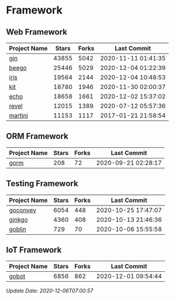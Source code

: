 # Framework

## Web Framework
| Project Name | Stars | Forks | Last Commit |
| ------------ | ----- | ----- | ----------- |
| [gin](https://github.com/gin-gonic/gin) | 43855 | 5042 | 2020-11-11 01:41:35 |
| [beego](https://github.com/astaxie/beego) | 25446 | 5029 | 2020-12-04 01:22:39 |
| [iris](https://github.com/kataras/iris) | 19564 | 2144 | 2020-12-04 10:48:53 |
| [kit](https://github.com/go-kit/kit) | 18780 | 1946 | 2020-11-30 02:00:37 |
| [echo](https://github.com/labstack/echo) | 18658 | 1661 | 2020-12-02 15:37:02 |
| [revel](https://github.com/revel/revel) | 12015 | 1389 | 2020-07-12 05:57:36 |
| [martini](https://github.com/go-martini/martini) | 11153 | 1117 | 2017-01-21 21:58:54 |

## ORM Framework
| Project Name | Stars | Forks | Last Commit |
| ------------ | ----- | ----- | ----------- |
| [gorm](https://github.com/jinzhu/gorm) | 208 | 72 | 2020-09-21 02:28:17 |

## Testing Framework
| Project Name | Stars | Forks | Last Commit |
| ------------ | ----- | ----- | ----------- |
| [goconvey](https://github.com/smartystreets/goconvey) | 6054 | 448 | 2020-10-25 17:47:07 |
| [ginkgo](https://github.com/onsi/ginkgo) | 4360 | 408 | 2020-10-13 21:46:36 |
| [goblin](https://github.com/franela/goblin) | 729 | 70 | 2020-10-06 15:55:58 |

## IoT Framework
| Project Name | Stars | Forks | Last Commit |
| ------------ | ----- | ----- | ----------- |
| [gobot](https://github.com/hybridgroup/gobot) | 6856 | 862 | 2020-12-01 09:54:44 |

*Update Date: 2020-12-06T07:00:57*